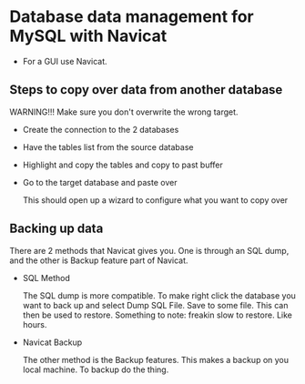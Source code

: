 # Database data management for MySQL with Navicat

- For a GUI use Navicat.

## Steps to copy over data from another database

WARNING!!! Make sure you don't overwrite the wrong target.

- Create the connection to the 2 databases
- Have the tables list from the source database
- Highlight and copy the tables and copy to past buffer
- Go to the target database and paste over

  This should open up a wizard to configure what you want to copy over

## Backing up data

There are 2 methods that Navicat gives you. One is through an SQL dump, and the other is Backup feature part of Navicat.

- SQL Method

  The SQL dump is more compatible. To make right click the database you want to back up and select Dump SQL File. Save to some file. This can then be used to restore. Something to note: freakin slow to restore. Like hours.

- Navicat Backup

  The other method is the Backup features. This makes a backup on you local machine. To backup do the thing.
